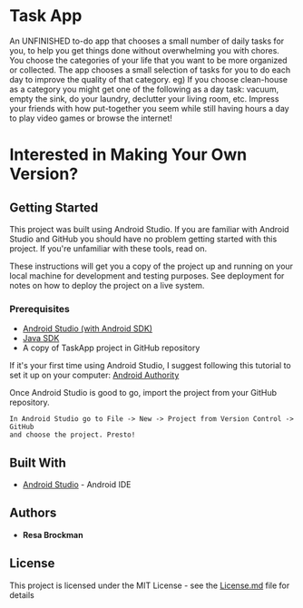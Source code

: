 # Task App

An UNFINISHED to-do app that chooses a small number of daily tasks for you, to help you get things done without overwhelming you with chores. You choose the categories of your life that you want to be more organized or collected. The app chooses a small selection of tasks for you to do each day to improve the quality of that category. eg) If you choose clean-house as a category you might get one of the following as a day task: vacuum, empty the sink, do your laundry, declutter your living room, etc. Impress your friends with how put-together you seem while still having hours a day to play video games or browse the internet!


# Interested in Making Your Own Version?
## Getting Started

This project was built using Android Studio. If you are familiar with Android Studio and GitHub you should have no problem getting started with this project. If you're unfamiliar with these tools, read on.

These instructions will get you a copy of the project up and running on your local machine for development and testing purposes. See deployment for notes on how to deploy the project on a live system.

### Prerequisites

* [Android Studio (with Android SDK)](https://developer.android.com/studio/index.html)
* [Java SDK](http://www.oracle.com/technetwork/java/javase/downloads/jdk8-downloads-2133151.html)
* A copy of TaskApp project in GitHub repository

If it's your first time using Android Studio, I suggest following this tutorial to set it up on your computer: [Android Authority](http://www.androidauthority.com/android-app-development-complete-beginners-658469/)

Once Android Studio is good to go, import the project from your GitHub repository.

```
In Android Studio go to File -> New -> Project from Version Control -> GitHub
and choose the project. Presto!
```

## Built With

* [Android Studio](https://developer.android.com/studio/index.html) - Android IDE

## Authors

* **Resa Brockman**

## License

This project is licensed under the MIT License - see the [License.md](License.md) file for details


